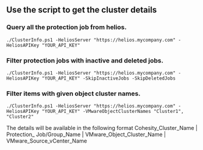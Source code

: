 ## Use the script to get the cluster details

### Query all the protection job from helios.
```
./ClusterInfo.ps1 -HeliosServer "https://helios.mycompany.com" -HeliosAPIKey "YOUR_API_KEY"
```

### Filter protection jobs with inactive and deleted jobs.
```
./ClusterInfo.ps1 -HeliosServer "https://helios.mycompany.com" -HeliosAPIKey "YOUR_API_KEY" -SkipInactiveJobs -SkipDeletedJobs
```

### Filter items with given object cluster names.
```
./ClusterInfo.ps1 -HeliosServer "https://helios.mycompany.com" -HeliosAPIKey "YOUR_API_KEY" -VMwareObjectClusterNames "Cluster1", "Cluster2"
```

The details will be available in the following format
Cohesity_Cluster_Name    |	  Protection_ Job/Group_Name  	|   VMware_Object_Cluster_Name  	 | VMware_Source_vCenter_Name  

